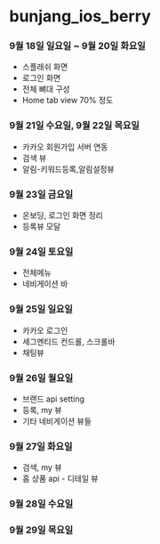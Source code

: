 # bunjang_ios_berry

### 9월 18일 일요일 ~ 9월 20일 화요일 
- 스플래쉬 화면
- 로그인 화면 
- 전체 뼈대 구성
- Home tab view 70% 정도


### 9월 21일 수요일, 9월 22일 목요일 
- 카카오 회원가입 서버 연동
- 검색 뷰
- 알림-키워드등록,알림설정뷰

### 9월 23일 금요일
- 온보딩, 로그인 화면 정리 
- 등록뷰 모달

### 9월 24일 토요일
- 전체메뉴
- 네비게이션 바 

### 9월 25일 일요일
- 카카오 로그인
- 세그멘티드 컨드롤, 스크롤바
- 채팅뷰


### 9월 26일 월요일
- 브랜드 api setting
- 등록, my 뷰 
- 기타 네비게이션 뷰들 


### 9월 27일 화요일
- 검색, my 뷰 
- 홈 상품 api - 디테일 뷰

### 9월 28일 수요일
### 9월 29일 목요일



